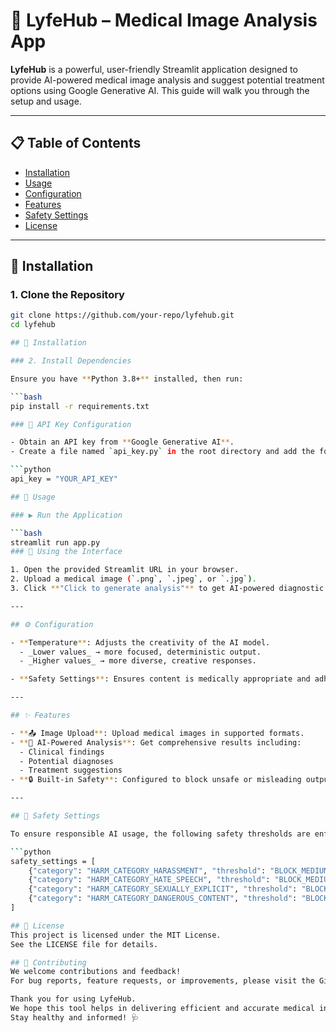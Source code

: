 # 🧠 LyfeHub – Medical Image Analysis App

**LyfeHub** is a powerful, user-friendly Streamlit application designed to provide AI-powered medical image analysis and suggest potential treatment options using Google Generative AI. This guide will walk you through the setup and usage.

---

## 📋 Table of Contents

- [Installation](#installation)
- [Usage](#usage)
- [Configuration](#configuration)
- [Features](#features)
- [Safety Settings](#safety-settings)
- [License](#license)

---

## 🔧 Installation

### 1. Clone the Repository

```bash
git clone https://github.com/your-repo/lyfehub.git
cd lyfehub

## 🔧 Installation

### 2. Install Dependencies

Ensure you have **Python 3.8+** installed, then run:

```bash
pip install -r requirements.txt

### 🔑 API Key Configuration

- Obtain an API key from **Google Generative AI**.
- Create a file named `api_key.py` in the root directory and add the following:

```python
api_key = "YOUR_API_KEY"

## 🚀 Usage

### ▶️ Run the Application

```bash
streamlit run app.py
### 🧭 Using the Interface

1. Open the provided Streamlit URL in your browser.
2. Upload a medical image (`.png`, `.jpeg`, or `.jpg`).
3. Click **"Click to generate analysis"** to get AI-powered diagnostic insights.

---

## ⚙️ Configuration

- **Temperature**: Adjusts the creativity of the AI model.
  - _Lower values_ → more focused, deterministic output.
  - _Higher values_ → more diverse, creative responses.

- **Safety Settings**: Ensures content is medically appropriate and adheres to AI safety standards.

---

## ✨ Features

- **📤 Image Upload**: Upload medical images in supported formats.
- **📑 AI-Powered Analysis**: Get comprehensive results including:
  - Clinical findings  
  - Potential diagnoses  
  - Treatment suggestions
- **🔒 Built-in Safety**: Configured to block unsafe or misleading outputs.

---

## 🔐 Safety Settings

To ensure responsible AI usage, the following safety thresholds are enforced:

```python
safety_settings = [
    {"category": "HARM_CATEGORY_HARASSMENT", "threshold": "BLOCK_MEDIUM_AND_ABOVE"},
    {"category": "HARM_CATEGORY_HATE_SPEECH", "threshold": "BLOCK_MEDIUM_AND_ABOVE"},
    {"category": "HARM_CATEGORY_SEXUALLY_EXPLICIT", "threshold": "BLOCK_MEDIUM_AND_ABOVE"},
    {"category": "HARM_CATEGORY_DANGEROUS_CONTENT", "threshold": "BLOCK_MEDIUM_AND_ABOVE"},
]

## 📄 License
This project is licensed under the MIT License.
See the LICENSE file for details.

## 🤝 Contributing
We welcome contributions and feedback!
For bug reports, feature requests, or improvements, please visit the GitHub repository.

Thank you for using LyfeHub.
We hope this tool helps in delivering efficient and accurate medical insights.
Stay healthy and informed! 🩺
